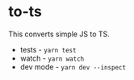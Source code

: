 # to-ts

This converts simple JS to TS.

* tests - `yarn test`
* watch - `yarn watch`
* dev mode - `yarn dev --inspect`
